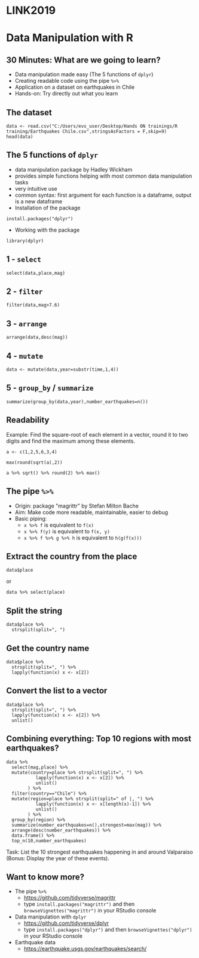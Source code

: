 # LINK2019

# Data Manipulation with R

## 30 Minutes: What are we going to learn?

- Data manipulation made easy (The 5 functions of `dplyr`)
- Creating readable code using the pipe `%>%`
- Application on a dataset on earthquakes in Chile
- Hands-on: Try directly out what you learn

## The dataset

```{r dataset2,echo=TRUE,eval=FALSE}
data <- read.csv("C:/Users/evs_user/Desktop/Hands ON trainings/R training/Earthquakes Chile.csv",stringsAsFactors = F,skip=9)
head(data)
```

## The 5 functions of `dplyr`

- data manipulation package by Hadley Wickham
- provides simple functions helping with most common data manipulation tasks
- very intuitive use
- common syntax: first argument for each function is a dataframe, output is a new dataframe
- Installation of the package

```{r install,echo=TRUE, warning=FALSE,eval=FALSE}
install.packages("dplyr")
```

- Working with the package

```{r lib,echo=TRUE,eval=TRUE, warning=FALSE,message=FALSE}
library(dplyr)
```


## 1 - `select`

```{r select,echo=TRUE,eval=FALSE}
select(data,place,mag)
```

## 2 - `filter`

```{r filter,echo=TRUE,eval=FALSE}
filter(data,mag>7.6)
```


## 3 - `arrange`

```{r arrange,echo=TRUE,eval=FALSE}
arrange(data,desc(mag))
```

## 4 - `mutate`

```{r mutate,echo=TRUE,eval=FALSE}
data <- mutate(data,year=substr(time,1,4))
```

## 5 - `group_by` / `summarize`

```{r groupby,echo=TRUE,eval=FALSE}
summarize(group_by(data,year),number_earthquakes=n())
```

## Readability

Example: Find the square-root of each element in a vector, round it to two digits and find the maximum among these elements.

```{r example,warning=FALSE,message=FALSE,echo=TRUE}
a <- c(1,2,5,6,3,4)

max(round(sqrt(a),2))

a %>% sqrt() %>% round(2) %>% max()
```

## The pipe `%>%`

- Origin: package "magrittr" by Stefan Milton Bache
- Aim: Make code more readable, maintainable, easier to debug
- Basic piping:
    - `x %>% f` is equivalent to `f(x)`
    - `x %>% f(y)` is equivalent to `f(x, y)`
    - `x %>% f %>% g %>% h` is equivalent to `h(g(f(x)))`



## Extract the country from the place

```{r b,echo=TRUE,eval=FALSE}
data$place
```

or

```{r b2,echo=TRUE,eval=FALSE}
data %>% select(place)
```

## Split the string

```{r c,echo=TRUE}
data$place %>%
  strsplit(split=", ")
```

## Get the country name

```{r d,echo=TRUE}
data$place %>%
  strsplit(split=", ") %>%
  lapply(function(x) x <- x[2])
```

## Convert the list to a vector

```{r e, echo = TRUE}
data$place %>%
  strsplit(split=", ") %>% 
  lapply(function(x) x <- x[2]) %>%
  unlist()
```


## Combining everything: Top 10 regions with most earthquakes?

```{r pressure2,echo=FALSE,eval=TRUE}
data %>%
  select(mag,place) %>%
  mutate(country=place %>% strsplit(split=", ") %>% 
           lapply(function(x) x <- x[2]) %>%
           unlist()
        ) %>%
  filter(country=="Chile") %>%
  mutate(region=place %>% strsplit(split=" of |, ") %>% 
           lapply(function(x) x <- x[length(x)-1]) %>%
           unlist()
        ) %>%
  group_by(region) %>%
  summarize(number_earthquakes=n(),strongest=max(mag)) %>%
  arrange(desc(number_earthquakes)) %>%
  data.frame() %>%
  top_n(10,number_earthquakes)
```

Task: List the 10 strongest earthquakes happening in and around Valparaiso 
(Bonus: Display the year of these events).


## Want to know more?

- The pipe `%>%`
    - https://github.com/tidyverse/magrittr
    - type `install.packages("magrittr")` and then `browseVignettes("magrittr")` in your RStudio console 
- Data manipulation with `dplyr`
    - https://github.com/tidyverse/dplyr
    - type `install.packages("dplyr")` and then `browseVignettes("dplyr")` in your RStudio console
- Earthquake data
    - https://earthquake.usgs.gov/earthquakes/search/

